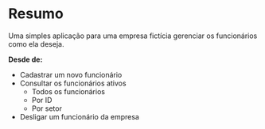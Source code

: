 # Resumo
Uma simples aplicação para uma empresa fictícia gerenciar os funcionários como ela deseja. 

**Desde de:**

- Cadastrar um novo funcionário
- Consultar os funcionários ativos
    - Todos os funcionários
    - Por ID
    - Por setor
- Desligar um funcionário da empresa